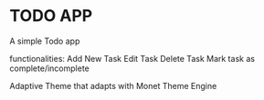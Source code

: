 # TODO APP
A simple Todo app

functionalities:
    Add New Task
    Edit Task
    Delete Task
    Mark task as complete/incomplete

Adaptive Theme that adapts with Monet Theme Engine
